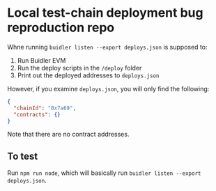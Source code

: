 # Local test-chain deployment bug reproduction repo

Whne running `buidler listen --export deploys.json` is supposed to:

1. Run Buidler EVM
2. Run the deploy scripts in the `/deploy` folder
3. Print out the deployed addresses to `deploys.json`

However, if you examine `deploys.json`, you will only find the following:

```json
{
  "chainId": "0x7a69",
  "contracts": {}
}
```

Note that there are no contract addresses.

## To test

Run `npm run node`, which will basically run `buidler listen --export deploys.json`.
